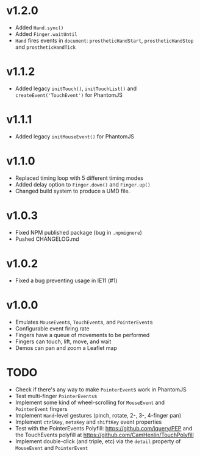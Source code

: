 
# v1.2.0

* Added `Hand.sync()`
* Added `Finger.waitUntil`
* `Hand` fires events in `document`: `prostheticHandStart`, `prostheticHandStop` and `prostheticHandTick`

# v1.1.2

* Added legacy `initTouch()`, `initTouchList()` and `createEvent('TouchEvent')` for PhantomJS

# v1.1.1

* Added legacy `initMouseEvent()` for PhantomJS

# v1.1.0

* Replaced timing loop with 5 different timing modes
* Added delay option to `Finger.down()` and `Finger.up()`
* Changed build system to produce a UMD file.

# v1.0.3

* Fixed NPM published package (bug in `.npmignore`)
* Pushed CHANGELOG.md

# v1.0.2

* Fixed a bug preventing usage in IE11 (#1)

# v1.0.0

* Emulates `MouseEvent`s, `TouchEvent`s, and `PointerEvent`s
* Configurable event firing rate
* Fingers have a queue of movements to be performed
* Fingers can touch, lift, move, and wait
* Demos can pan and zoom a Leaflet map




# TODO

* Check if there's any way to make `PointerEvent`s work in PhantomJS
* Test multi-finger `PointerEvents`s
* Implement some kind of wheel-scrolling for `MouseEvent` and `PointerEvent` fingers
* Implement `Hand`-level gestures (pinch, rotate, 2-, 3-, 4-finger pan)
* Implement `ctrlKey`, `metaKey` and `shiftKey` event properties
* Test with the PointerEvents Polyfill: https://github.com/jquery/PEP and the TouchEvents polyfill at https://github.com/CamHenlin/TouchPolyfill
* Implement double-click (and triple, etc) via the `detail` property of `MouseEvent` and `PointerEvent`


